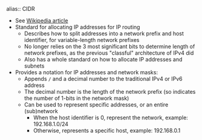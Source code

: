 alias:: CIDR

- See [Wikipedia article](https://en.wikipedia.org/wiki/Classless_Inter-Domain_Routing)
- Standard for allocating IP addresses for IP routing
	- Describes how to split addresses into a network prefix and host identifier, for variable-length network prefixes
	- No longer relies on the 3 most significant bits to determine length of network prefixes, as the previous "classful" architecture of IPv4 did
	- Also has a whole standard on how to allocate IP addresses and subnets
- Provides a notation for IP addresses and network masks:
	- Appends `/` and a decimal number to the traditional IPv4 or IPv6 address
	- The decimal number is the length of the network prefix (so indicates the number of 1-bits in the network mask)
	- Can be used to represent specific addresses, or an entire (sub)network
		- When the host identifier is 0, represent the network, example: 192.168.1.0/24
		- Otherwise, represents a specific host, example: 192.168.0.1